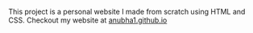 This project is a personal website I made from scratch using HTML and CSS. 
Checkout my website at 
[anubha1.github.io](anubha1.github.io)
